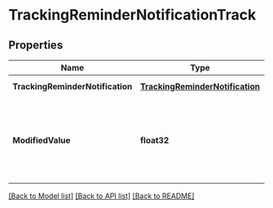 # TrackingReminderNotificationTrack

## Properties
Name | Type | Description | Notes
------------ | ------------- | ------------- | -------------
**TrackingReminderNotification** | [**TrackingReminderNotification**](TrackingReminderNotification.md) |  | [default to null]
**ModifiedValue** | **float32** | Optional value to be recorded instead of the tracking reminder default value | [optional] [default to null]

[[Back to Model list]](../README.md#documentation-for-models) [[Back to API list]](../README.md#documentation-for-api-endpoints) [[Back to README]](../README.md)


